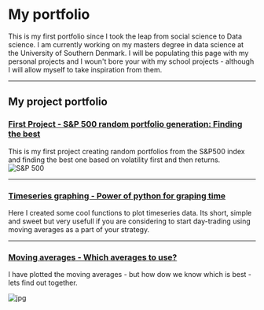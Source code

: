 # My portfolio

This is my first portfolio since I took the leap from social science to Data science. I am currently working on my masters degree in data science at the University of Southern Denmark. I will be populating this page with my personal projects and I woun't bore your with my school projects - although I will allow myself to take inspiration from them.

---
## My project portfolio


### [First Project - S&P 500 random portfolio generation: Finding the best](https://eirikurjonsson.github.io/pages/page1/StockRandom)
This is my first project creating random portfolios from the S&P500 index and finding the best one based on volatility first and then returns.
![S&P 500](https://external-content.duckduckgo.com/iu/?u=http%3A%2F%2F2.bp.blogspot.com%2F-HKPFrAmxxWo%2FThY1c_Up3NI%2FAAAAAAAAAeM%2FYdaqC8GzcIc%2Fs1600%2FStandardAndPoors500Logo.jpeg&f=1&nofb=1)

---

### [Timeseries graphing - Power of python for graping time](https://eirikurjonsson.github.io/pages/page2/timeseriesplots)

Here I created some cool functions to plot timeseries data. Its short, simple and sweet but very usefull if you are considering to start day-trading using moving averages as a part of your strategy.

---

### [Moving averages - Which averages to use?](https://github.com/EirikurJonsson/EirikurJonsson.github.io/pages/page3/moving_averages)

I have plotted the moving averages - but how dow we know which is best - lets find out together.

![jpg](https://github.com/EirikurJonsson/EirikurJonsson.github.io/images/dummy_thumbnail.jpg?raw=true)


